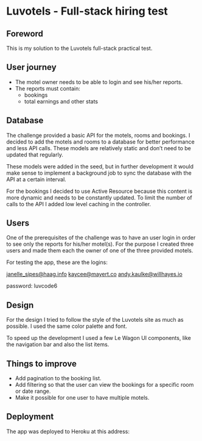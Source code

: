 # Luvotels - Full-stack hiring test
## Foreword
This is my solution to the Luvotels full-stack practical test.

## User journey
  * The motel owner needs to be able to login and see his/her reports.
  * The reports must contain:
    * bookings
    * total earnings and other stats

## Database
The challenge provided a basic API for the motels, rooms and bookings. I decided to add the motels and rooms to a database for better performance and less API calls. These models are relatively static and don’t need to be updated that regularly.

These models were added in the seed, but in further development it would make sense to implement a background job to sync the database with the API at a certain interval.

For the bookings I decided to use Active Resource because this content is more dynamic and needs to be constantly updated. To limit the number of calls to the API I added low level caching in the controller.

## Users
One of the prerequisites of the challenge was to have an user login in order to see only the reports for his/her motel(s). For the purpose I created three users and made them each the owner of one of the three provided motels.

For testing the app, these are the logins:

janelle_sipes@haag.info
kaycee@mayert.co
andy.kaulke@willhayes.io

password: luvcode6

## Design
For the design I tried to follow the style of the Luvotels site as much as possible. I used the same color palette and font.

To speed up the development I used a few Le Wagon UI components, like the navigation bar and also the list items.

## Things to improve
  * Add pagination to the booking list.
  * Add filtering so that the user can view the bookings for a specific room or date range.
  * Make it possible for one user to have multiple motels.

## Deployment
The app was deployed to Heroku at this address: